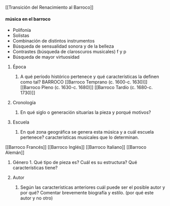[[Transición del Renacimiento al Barroco]]


#### música en el barroco
- Polifonía
- Solistas
- Combinación de distintos instrumentos
- Búsqueda de sensualidad sonora y de la belleza
- Contrastes (búsqueda de claroscuros musicales)  f y p
- Búsqueda de mayor virtuosidad  
  
1. Época 
	1. A qué período histórico pertenece y qué características la definen como tal?
BARROCO
	[[Barroco Temprano (c. 1600-c. 1630)]] 
	[[Barroco Pleno (c. 1630-c. 1680)]]
	[[Barroco Tardío (c. 1680-c. 1730)]]
	


1.  Cronología
	1. En qué siglo o generación situarías la pieza y porqué motivos?


1. Escuela
	1. En qué zona geográfica se genera esta música y a cuál escuela pertenece? características musicales que lo determinan.

[[Barroco Francés]]
[[Barroco Inglés]]
[[Barroco Italiano]]
[[Barroco Alemán]]

1.   Género
	1. Qué tipo de pieza es? Cuál es su estructura? Qué características tiene? 

	
1. Autor
	1. Según las características anteriores cuál puede ser el posible autor y por qué? Comentar brevemente biografía y estilo. (por qué este autor y no otro)